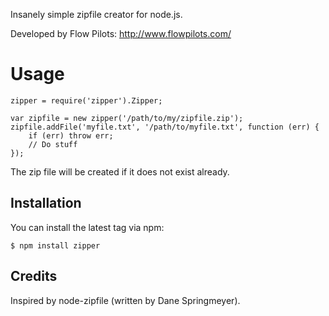   Insanely simple zipfile creator for node.js.

  Developed by Flow Pilots: http://www.flowpilots.com/

# Usage

    zipper = require('zipper').Zipper;

    var zipfile = new zipper('/path/to/my/zipfile.zip');
    zipfile.addFile('myfile.txt', '/path/to/myfile.txt', function (err) {
        if (err) throw err;
        // Do stuff
    });

  The zip file will be created if it does not exist already.

## Installation

  You can install the latest tag via npm:
  
    $ npm install zipper

## Credits

  Inspired by node-zipfile (written by Dane Springmeyer).
